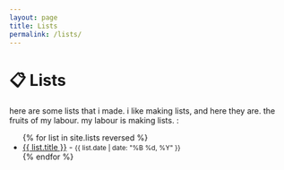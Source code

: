 ```yaml
---
layout: page
title: Lists
permalink: /lists/
---
```


# 📋 Lists

here are some lists that i made. i like making lists, and here they are. the fruits of my labour. my labour is making lists. :

<ul>
  {% for list in site.lists reversed %}
    <li>
      <a href="{{ list.url | relative_url }}">{{ list.title }}</a> - <small>{{ list.date | date: "%B %d, %Y" }}</small>
    </li>
  {% endfor %}
</ul>
